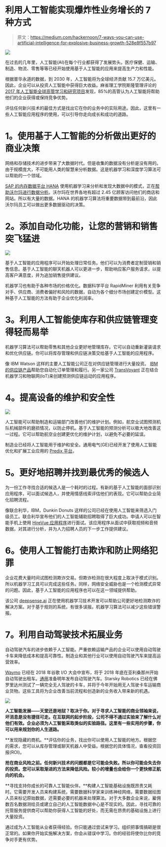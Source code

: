 # 利用人工智能实现爆炸性业务增长的 7 种方式

> 原文：<https://medium.com/hackernoon/7-ways-you-can-use-artificial-intelligence-for-explosive-business-growth-528e8f557b97>

![](img/f1b295bdc2f005709d3f14f434085f4f.png)

在过去的几年里，人工智能(AI)在每个行业都获得了发展势头。医疗保健、运输、制造、物流、零售等等已经开始使用基于人工智能的应用来提高生产力和性能。

根据普华永道的数据，到 2030 年，人工智能将为全球经济贡献 15.7 万亿美元。因此，企业可以从投资人工智能中获得巨大收益。麻省理工学院斯隆管理评论的 [2017 年人工智能全球高管学习和研究项目](https://sloanreview.mit.edu/projects/reshaping-business-with-artificial-intelligence/)发现，85%的高管认为人工智能将帮助他们的企业获得或保持竞争优势。

评估任何新兴技术的最佳方式是找出它在你的业务中的实际用途。因此，这里有一些人工智能应用程序的使用，可以引导你走向成长和成功的道路。

# **1。使用基于人工智能的分析做出更好的商业决策**

网络和存储技术的进步带来了大数据时代。但是收集的数据没有分析是没有用的。由于规模庞大，不可能用人类的智慧来分析数据。这是机器学习和深度学习算法可以帮助的一个领域。

[SAP 的内存数据平台 HANA](https://www.sap.com/products/hana.html) 使用机器学习来分析和发现大数据中的模式，正在[帮助沃尔玛进行数据分析](https://blogs.sap.com/2015/03/30/sap-hana-powers-walmarts-data-cafe/)。沃尔玛在世界各地有超过 2.45 亿顾客访问他们的商店和网站。所以有大量的数据。HANA 的机器学习算法将重要数据带到最前沿，因此沃尔玛员工可以做出更多数据驱动的决策。

# **2。添加自动化功能，让您的营销和销售突飞猛进**

![](img/c68920c0a54d4d716a7ca63d35d25c9a.png)

基于人工智能的应用程序可以开始处理日常任务。他们可以为消费者定制营销和销售信息。基于人工智能的聊天机器人可以更进一步，帮助响应客户服务请求，以提高客户满意度，并为追加销售提供建议。

机器学习也有助于各种市场的价格优化。数据科学平台 RapidMiner 利用有关竞争对手、供应商、消费者偏好和风险的数据，自动为各个细分市场创建定价模型。这种基于人工智能的方法有助于企业优化利润率。

# **3。利用人工智能使库存和供应链管理变得轻而易举**

机器学习算法可以帮助零售和其他企业更好地管理库存。它可以自动重新灌装请求和优化供应链。你可以将库存管理和供应链决策交给基于人工智能的应用程序。

像 IBM Watson 这样的主要人工智能公司正在对供应链管理进行大量投资。 [IBM 的供应链产品](https://www.ibm.com/customer-engagement/supply-chain)帮助您自动化订单管理和履行。另一家公司 [TransVoyant](https://www.transvoyant.com/) 正在结合机器学习和物联网(IoT)来创建预测供应链运动的应用程序。

# **4。提高设备的维护和安全性**

![](img/18570388755f8eb84a63d438fc3fea55.png)

人工智能可以帮助制造和运输部门改善他们的维护计划。例如，航空业试图预测机队机械部件的磨损情况，以防止停机。基于人工智能的预测分析可以极大地改善这一过程。它可以帮助航空业创建更优化的维护计划，以避免不必要的延误。

制造业已经将人工智能用于维护和安全。通用电气(GE)已经开发了使用人工智能优化和扩展工业应用的 [Predix 平台](https://www.ge.com/digital/predix-platform-foundation-digital-industrial-applications)。

# **5。更好地招聘并找到最优秀的候选人**

为一份工作寻找合适的候选人是一个耗时的过程。有新的基于人工智能的面部识别应用程序，可以面试候选人，并使用情感线索评估他们的表现。它可以帮助企业简化招聘流程。

像联合利华，IBM，Dunkin Donuts 这样的公司已经在使用人工智能来筛选入门级员工。联合利华宣布他们的人工智能辅助招聘取得了巨大成功。申请人可以在智能手机上使用 [HireVue 应用程序](https://www.hirevue.com/)进行面试。该应用程序从面试中获取视频和音频数据，对其进行分析，并为人力招聘人员的下一步工作提供建议。

# **6。使用人工智能打击欺诈和防止网络犯罪**

企业花费大量时间试图检测欺诈交易。但欺诈检测在很大程度上取决于模式识别。所以机器学习工具可以完成这些任务。同样，网络安全威胁也是一个检测模式异常的问题。因此，基于人工智能的应用程序也可以在这一领域提供帮助。

该公司 [deepsense.ai](https://deepsense.ai/) 正在使用机器学习技术开发可以帮助公司更好地检测欺诈的解决方案。对于基于规则的系统，有很多误报。机器学习算法可以减少这些错误警报。

# **7。利用自动驾驶技术拓展业务**

自动驾驶汽车的进步依赖于人工智能。严重依赖运输产品的企业可以使用自动驾驶卡车来降低成本和提高可靠性。制造业和其他行业可以使用自动驾驶汽车来提高运营效率。

[Waymo](https://www.wired.com/gallery/everything-google-announced-io-2018/) 已经在 2018 年谷歌 I/O 大会中宣布，将于 2018 年底在亚利桑那州开始自动驾驶出租车。[通用](https://www.wired.com/story/gm-cruise-self-driving-car-launch-2019/)准备明年发布自动驾驶汽车。Starsky Robotics 已经在佛罗里达州测试了一辆完全无人驾驶的卡车，并将于今年开始用无人驾驶卡车运输商业货物。这些工具将为企业改善当前流程和创造新的业务收入带来新的机遇。

![](img/a5ce0aff5d2efb486addf054108dce83.png)

**人工智能发展——天堂还是地狱？取决于你。对于寻求人工智能的商业领袖来说，坏消息是没有捷径可走。在互联网的起步阶段，公司不得不通过实验来了解什么对他们有效。企业必须为人工智能采取类似的实验路径。这里有一些实用的步骤，你可以用来规划你的人生道路。**

**发现隐藏的商机。**评估你的业务，找出你可以使用人工智能的地方。根据您的需求，您可以从库存管理或聊天机器人中受益。根据您的具体情况，查看投资回报(ROI)。

**抢在商业风险之前。任何新兴技术的问题都是它可能会失败。所以你可能会失去你的投资。您可以采取渐进的方法来降低风险。较小的增量也会给你一个更快修正航向的机会。**

**寻找支持你成长的可靠人工智能伙伴。**构建人工智能基础设施既昂贵又耗时。它需要开发人员来构建系统，需要数据科学家来训练神经网络，需要数据绘图人员来标记原始数据，还需要必要的机器来处理算法。对于大多数企业来说，雇佣数百名数据测绘员或建立自己的人工智能数据中心是不现实的。因此，寻找可靠的托管服务提供商可以帮助你获得人工智能的好处，而无需在昂贵的基础设施上进行大量投资。

通过成为人工智能从业者获得经验。你只能通过尝试来学习。组织把事情搞砸是很正常的。如果你开始实施解决方案，你会从错误中学习。你的经验将使你比你的竞争对手更有优势。